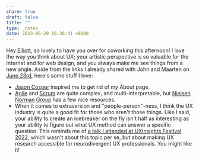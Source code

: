 ```yaml
---
share: true
draft: false
title: ""
type: _notes
date: 2023-06-29 16:36:41 +0100
---
```


Hey [Elliott](https://elliott.computer/), so lovely to have you over for coworking this afternoon! I love the way you think about UX; your artistic perspective is so valuable for the Internet and for web design, and you always make me see things from a new angle. Aside from the links I already shared with John and Maarten on [June 23rd](/2023-06-23-14-00-00), here's some stuff I love:

- [Jason Cosper](https://jason.cosper.me/) inspired me to get rid of my About page.
- [Agile](https://agilemanifesto.org/) and [Scrum](https://www.atlassian.com/agile/scrum) are quite complex, and multi-interpretable, but [Nielsen Norman Group](https://www.nngroup.com/articles/lean-ux-agile-study-guide/) has a few nice resources.
- When it comes to extraversion and "people-person"-ness, I think the UX industry is quite a good fit for those who aren't those things. Like I said, your ability to create an icebreaker on the fly isn't half as interesting as your ability to figure out what UX method can answer a specific question. This reminds me of [a talk I attended at UXInsights Festival 2022](https://vimeo.com/719000396/65193d4f26), which wasn't about this topic per se, but about making UX research accessible for neurodivergent UX professionals. You might like it!
